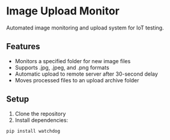 # Image Upload Monitor

Automated image monitoring and upload system for IoT testing.

## Features
- Monitors a specified folder for new image files
- Supports .jpg, .jpeg, and .png formats
- Automatic upload to remote server after 30-second delay
- Moves processed files to an upload archive folder

## Setup
1. Clone the repository
2. Install dependencies:
```bash
pip install watchdog